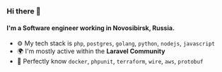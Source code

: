 ### Hi there 👋

#### I'm a Software engineer working in Novosibirsk, Russia.

- ⚙️ My tech stack is `php`, `postgres`, `golang`, `python`, `nodejs`, `javascript`
- 🌍 I'm mostly active within the **Laravel Community**
- 🌱 Perfectly know `docker`, `phpunit`, `terraform`, `wire`, `aws`, `protobuf`
